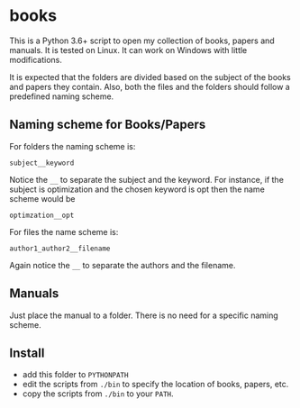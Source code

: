 # books

This is a Python 3.6+ script to open my collection of books, papers and manuals.
It is tested on Linux. It can work on Windows with little modifications.

It is expected that the folders are divided based on the subject of the books
and papers they contain. Also, both the files and the folders should follow a
predefined naming scheme.

## Naming scheme for Books/Papers

For folders the naming scheme is:

  `subject__keyword`

Notice the `__` to separate the subject and the keyword. For instance, if the
subject is optimization and the chosen keyword is opt then the name scheme would
be

  `optimzation__opt`

For files the name scheme is:

  `author1_author2__filename`

Again notice the `__` to separate the authors and the filename.

## Manuals

Just place the manual to a folder. There is no need for a specific naming scheme.


## Install

 - add this folder to `PYTHONPATH`
 - edit the scripts from `./bin` to specify the location of books, papers, etc.
 - copy the scripts from `./bin` to your `PATH`.
